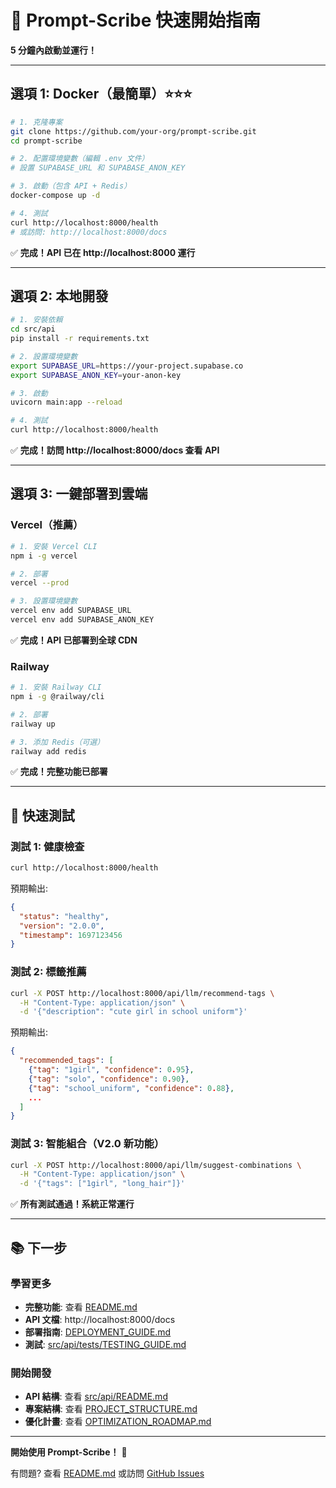 # 🚀 Prompt-Scribe 快速開始指南

**5 分鐘內啟動並運行！**

---

## 選項 1: Docker（最簡單）⭐⭐⭐

```bash
# 1. 克隆專案
git clone https://github.com/your-org/prompt-scribe.git
cd prompt-scribe

# 2. 配置環境變數（編輯 .env 文件）
# 設置 SUPABASE_URL 和 SUPABASE_ANON_KEY

# 3. 啟動（包含 API + Redis）
docker-compose up -d

# 4. 測試
curl http://localhost:8000/health
# 或訪問: http://localhost:8000/docs
```

✅ **完成！API 已在 http://localhost:8000 運行**

---

## 選項 2: 本地開發

```bash
# 1. 安裝依賴
cd src/api
pip install -r requirements.txt

# 2. 設置環境變數
export SUPABASE_URL=https://your-project.supabase.co
export SUPABASE_ANON_KEY=your-anon-key

# 3. 啟動
uvicorn main:app --reload

# 4. 測試
curl http://localhost:8000/health
```

✅ **完成！訪問 http://localhost:8000/docs 查看 API**

---

## 選項 3: 一鍵部署到雲端

### Vercel（推薦）

```bash
# 1. 安裝 Vercel CLI
npm i -g vercel

# 2. 部署
vercel --prod

# 3. 設置環境變數
vercel env add SUPABASE_URL
vercel env add SUPABASE_ANON_KEY
```

✅ **完成！API 已部署到全球 CDN**

### Railway

```bash
# 1. 安裝 Railway CLI
npm i -g @railway/cli

# 2. 部署
railway up

# 3. 添加 Redis（可選）
railway add redis
```

✅ **完成！完整功能已部署**

---

## 🧪 快速測試

### 測試 1: 健康檢查

```bash
curl http://localhost:8000/health
```

預期輸出:
```json
{
  "status": "healthy",
  "version": "2.0.0",
  "timestamp": 1697123456
}
```

### 測試 2: 標籤推薦

```bash
curl -X POST http://localhost:8000/api/llm/recommend-tags \
  -H "Content-Type: application/json" \
  -d '{"description": "cute girl in school uniform"}'
```

預期輸出:
```json
{
  "recommended_tags": [
    {"tag": "1girl", "confidence": 0.95},
    {"tag": "solo", "confidence": 0.90},
    {"tag": "school_uniform", "confidence": 0.88},
    ...
  ]
}
```

### 測試 3: 智能組合（V2.0 新功能）

```bash
curl -X POST http://localhost:8000/api/llm/suggest-combinations \
  -H "Content-Type: application/json" \
  -d '{"tags": ["1girl", "long_hair"]}'
```

✅ **所有測試通過！系統正常運行**

---

## 📚 下一步

### 學習更多

- **完整功能**: 查看 [README.md](README.md)
- **API 文檔**: http://localhost:8000/docs
- **部署指南**: [DEPLOYMENT_GUIDE.md](DEPLOYMENT_GUIDE.md)
- **測試**: [src/api/tests/TESTING_GUIDE.md](src/api/tests/TESTING_GUIDE.md)

### 開始開發

- **API 結構**: 查看 [src/api/README.md](src/api/README.md)
- **專案結構**: 查看 [PROJECT_STRUCTURE.md](PROJECT_STRUCTURE.md)
- **優化計畫**: 查看 [OPTIMIZATION_ROADMAP.md](OPTIMIZATION_ROADMAP.md)

---

**開始使用 Prompt-Scribe！** 🎉

有問題? 查看 [README.md](README.md) 或訪問 [GitHub Issues](https://github.com/your-org/prompt-scribe/issues)

